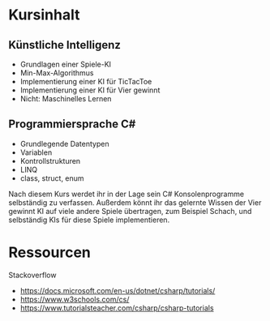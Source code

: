 Kursinhalt
==========

Künstliche Intelligenz
-----------------------

- Grundlagen einer Spiele-KI
- Min-Max-Algorithmus
- Implementierung einer KI für TicTacToe
- Implementierung einer KI für Vier gewinnt
- Nicht: Maschinelles Lernen

Programmiersprache C#
-----------------------

- Grundlegende Datentypen
- Variablen
- Kontrollstrukturen
- LINQ
- class, struct, enum

Nach diesem Kurs werdet ihr in der Lage sein C# Konsolenprogramme selbständig zu verfassen. Außerdem könnt ihr das gelernte Wissen der Vier gewinnt KI auf viele andere Spiele übertragen, zum Beispiel Schach, und selbständig KIs für diese Spiele implementieren.

Ressourcen
===========

Stackoverflow
- https://docs.microsoft.com/en-us/dotnet/csharp/tutorials/
- https://www.w3schools.com/cs/
- https://www.tutorialsteacher.com/csharp/csharp-tutorials